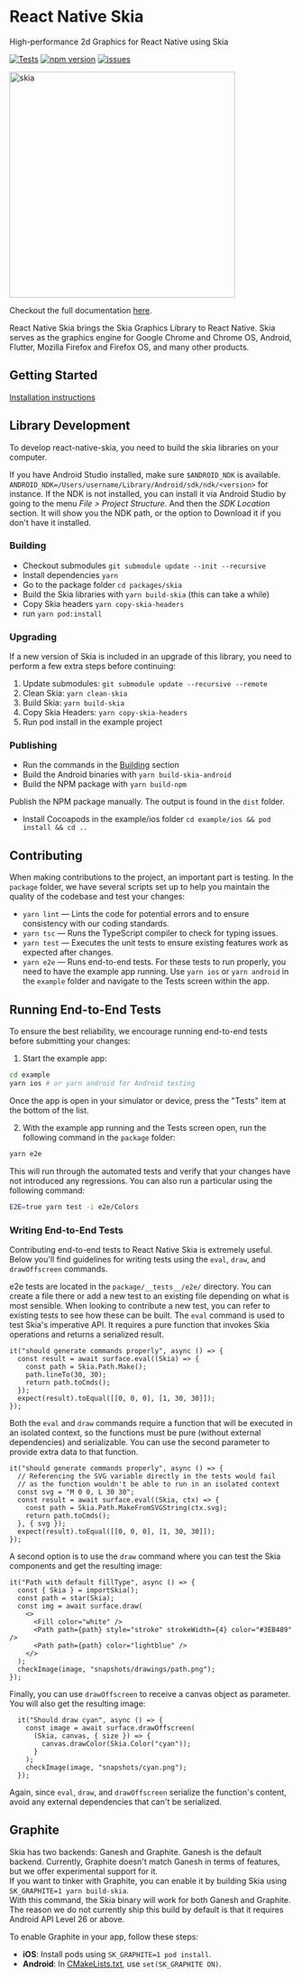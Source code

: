 # React Native Skia

High-performance 2d Graphics for React Native using Skia

[![Tests](https://github.com/Shopify/react-native-skia/actions/workflows/tests.yml/badge.svg)](https://github.com/Shopify/react-native-skia/actions/workflows/tests.yml)
[![npm version](https://img.shields.io/npm/v/@shopify/react-native-skia.svg?style=flat)](https://www.npmjs.com/package/@shopify/react-native-skia)
[![issues](https://img.shields.io/github/issues/shopify/react-native-skia.svg?style=flat)](https://github.com/shopify/react-native-skia/issues)

<img width="400" alt="skia" src="https://user-images.githubusercontent.com/306134/146549218-b7959ad9-0107-4c1c-b439-b96c780f5230.png">

Checkout the full documentation [here](https://shopify.github.io/react-native-skia).

React Native Skia brings the Skia Graphics Library to React Native. Skia serves as the graphics engine for Google Chrome and Chrome OS, Android, Flutter, Mozilla Firefox and Firefox OS, and many other products.

## Getting Started

[Installation instructions](https://shopify.github.io/react-native-skia/docs/getting-started/installation/)

## Library Development

To develop react-native-skia, you need to build the skia libraries on your computer.

If you have Android Studio installed, make sure `$ANDROID_NDK` is available.
`ANDROID_NDK=/Users/username/Library/Android/sdk/ndk/<version>` for instance.
If the NDK is not installed, you can install it via Android Studio by going to the menu _File > Project Structure_.
And then the _SDK Location_ section. It will show you the NDK path, or the option to Download it if you don't have it installed.

### Building

- Checkout submodules `git submodule update --init --recursive`
- Install dependencies `yarn`
- Go to the package folder `cd packages/skia`
- Build the Skia libraries with `yarn build-skia` (this can take a while)
- Copy Skia headers `yarn copy-skia-headers`
- run `yarn pod:install`

### Upgrading

If a new version of Skia is included in an upgrade of this library, you need to perform a few extra steps before continuing:

1. Update submodules: `git submodule update --recursive --remote`
2. Clean Skia: `yarn clean-skia`
3. Build Skia: `yarn build-skia`
4. Copy Skia Headers: `yarn copy-skia-headers`
5. Run pod install in the example project

### Publishing

- Run the commands in the [Building](#building) section
- Build the Android binaries with `yarn build-skia-android`
- Build the NPM package with `yarn build-npm`

Publish the NPM package manually. The output is found in the `dist` folder.

- Install Cocoapods in the example/ios folder `cd example/ios && pod install && cd ..`

## Contributing

When making contributions to the project, an important part is testing.
In the `package` folder, we have several scripts set up to help you maintain the quality of the codebase and test your changes:

- `yarn lint` — Lints the code for potential errors and to ensure consistency with our coding standards.
- `yarn tsc` — Runs the TypeScript compiler to check for typing issues.
- `yarn test` — Executes the unit tests to ensure existing features work as expected after changes.
- `yarn e2e` — Runs end-to-end tests. For these tests to run properly, you need to have the example app running. Use `yarn ios` or `yarn android` in the `example` folder and navigate to the Tests screen within the app.

## Running End-to-End Tests

To ensure the best reliability, we encourage running end-to-end tests before submitting your changes:

1. Start the example app:
```sh
cd example
yarn ios # or yarn android for Android testing
```

Once the app is open in your simulator or device, press the "Tests" item at the bottom of the list.
   
2. With the example app running and the Tests screen open, run the following command in the `package` folder:
```sh
yarn e2e
```
   
This will run through the automated tests and verify that your changes have not introduced any regressions.
You can also run a particular using the following command:
```sh
E2E=true yarn test -i e2e/Colors
```

### Writing End-to-End Tests

Contributing end-to-end tests to React Native Skia is extremely useful. Below you'll find guidelines for writing tests using the `eval`, `draw`, and `drawOffscreen` commands. 

e2e tests are located in the `package/__tests__/e2e/` directory. You can create a file there or add a new test to an existing file depending on what is most sensible.
When looking to contribute a new test, you can refer to existing tests to see how these can be built.
The `eval` command is used to test Skia's imperative API. It requires a pure function that invokes Skia operations and returns a serialized result.

```tsx
it("should generate commands properly", async () => {
  const result = await surface.eval((Skia) => {
    const path = Skia.Path.Make();
    path.lineTo(30, 30);
    return path.toCmds();
  });
  expect(result).toEqual([[0, 0, 0], [1, 30, 30]]);
});
```

Both the `eval` and `draw` commands require a function that will be executed in an isolated context, so the functions must be pure (without external dependencies) and serializable. You can use the second parameter to provide extra data to that function.

```tsx
it("should generate commands properly", async () => {
  // Referencing the SVG variable directly in the tests would fail
  // as the function wouldn't be able to run in an isolated context
  const svg = "M 0 0, L 30 30";
  const result = await surface.eval((Skia, ctx) => {
    const path = Skia.Path.MakeFromSVGString(ctx.svg);
    return path.toCmds();
  }, { svg });
  expect(result).toEqual([[0, 0, 0], [1, 30, 30]]);
});
```

A second option is to use the `draw` command where you can test the Skia components and get the resulting image:
```tsx
it("Path with default fillType", async () => {
  const { Skia } = importSkia();
  const path = star(Skia);
  const img = await surface.draw(
    <>
      <Fill color="white" />
      <Path path={path} style="stroke" strokeWidth={4} color="#3EB489" />
      <Path path={path} color="lightblue" />
    </>
  );
  checkImage(image, "snapshots/drawings/path.png");
});
```

Finally, you can use `drawOffscreen` to receive a canvas object as parameter. You will also get the resulting image:

```tsx
  it("Should draw cyan", async () => {
    const image = await surface.drawOffscreen(
      (Skia, canvas, { size }) => {
        canvas.drawColor(Skia.Color("cyan"));
      }
    );
    checkImage(image, "snapshots/cyan.png");
  });
```

Again, since `eval`, `draw`, and `drawOffscreen` serialize the function's content, avoid any external dependencies that can't be serialized.

## Graphite

Skia has two backends: Ganesh and Graphite. Ganesh is the default backend.
Currently, Graphite doesn't match Ganesh in terms of features, but we offer experimental support for it.  
If you want to tinker with Graphite, you can enable it by building Skia using `SK_GRAPHITE=1 yarn build-skia`.  
With this command, the Skia binary will work for both Ganesh and Graphite.  
The reason we do not currently ship this build by default is that it requires Android API Level 26 or above.

To enable Graphite in your app, follow these steps:  
* **iOS**: Install pods using `SK_GRAPHITE=1 pod install`.  
* **Android**: In [CMakeLists.txt](/packages/skia/android/CMakeLists.txt), use `set(SK_GRAPHITE ON)`.
